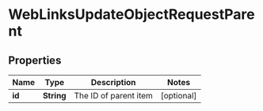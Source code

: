 

# WebLinksUpdateObjectRequestParent


## Properties

| Name | Type | Description | Notes |
|------------ | ------------- | ------------- | -------------|
|**id** | **String** | The ID of parent item |  [optional] |



